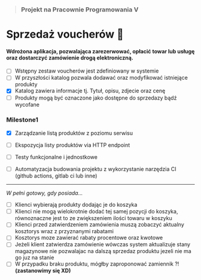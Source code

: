 > ### Projekt na Pracownie Programowania V 

# Sprzedaż voucherów :ticket:
#### Wdrożona aplikacja, pozwalająca zarezerwować, opłacić towar lub usługę oraz dostarczyć zamówienie drogą elektroniczną.


- [ ] Wstępny zestaw voucherów jest zdefiniowany w systemie
- [ ] W przyszłości katalog pozwala dodawać oraz modyfikować istniejące produkty
- [x] Katalog zawiera informacje tj. Tytuł, opisu, zdjecie oraz cenę
- [ ] Produkty mogą być oznaczone jako dostępne do sprzedazy bądź wycofane

### **Milestone1**

- [x] Zarządzanie listą produktów z poziomu serwisu
- [ ] Ekspozycja listy produktów via HTTP endpoint
- [ ] Testy funkcjonalne i jednostkowe
- [ ] Automatyzacja budowania projektu z wykorzystanie narzędzia CI (github actions, gitlab ci lub inne)


---------------

*W pełni gotowy, gdy posiada...*

- [ ] Klienci wybierają produkty dodając je do koszyka
- [ ] Klienci nie mogą wielokrotnie dodać tej samej pozycji do koszyka, równoznaczne jest to ze zwiększeniem ilości towaru w koszyku
- [ ] Klienci przed zatwierdzeniem zamówienia muszą zobaczyć aktualny kosztorys wraz z przyznanymi rabatami
- [ ] Kosztorys moze zawierać rabaty procentowe oraz kwotowe
- [ ] Jeżeli klient zatwierdza zamówienie wówczas system aktualizuje stany magazynowe nie pozwalajac na dalszą sprzedaz produktu jezeli nie ma go juz na stanie
- [ ] W przypadku braku produktu, mógłby zaproponować zamiennik ?! **(zastanowimy się XD)**
